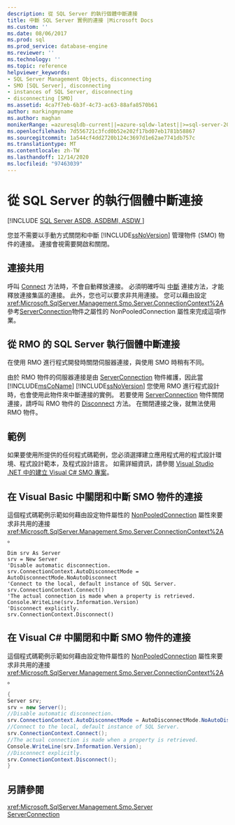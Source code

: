 ```yaml
---
description: 從 SQL Server 的執行個體中斷連接
title: 中斷 SQL Server 實例的連接 |Microsoft Docs
ms.custom: ''
ms.date: 08/06/2017
ms.prod: sql
ms.prod_service: database-engine
ms.reviewer: ''
ms.technology: ''
ms.topic: reference
helpviewer_keywords:
- SQL Server Management Objects, disconnecting
- SMO [SQL Server], disconnecting
- instances of SQL Server, disconnecting
- disconnecting [SMO]
ms.assetid: 4ca7f7eb-6b3f-4c73-ac63-88afa8570b61
author: markingmyname
ms.author: maghan
monikerRange: =azuresqldb-current||=azure-sqldw-latest||>=sql-server-2016||>=sql-server-linux-2017||=azuresqldb-mi-current
ms.openlocfilehash: 7d556721c3fcd0b52e202f17bd07eb1781b58867
ms.sourcegitcommit: 1a544cf4dd2720b124c3697d1e62ae7741db757c
ms.translationtype: MT
ms.contentlocale: zh-TW
ms.lasthandoff: 12/14/2020
ms.locfileid: "97463039"
---
```

# <a name="disconnecting-from-an-instance-of-sql-server"></a>從 SQL Server 的執行個體中斷連接
[!INCLUDE [SQL Server ASDB, ASDBMI, ASDW ](../../../includes/applies-to-version/sql-asdb-asdbmi-asa.md)]

  您並不需要以手動方式關閉和中斷 [!INCLUDE[ssNoVersion](../../../includes/ssnoversion-md.md)] 管理物件 (SMO) 物件的連接。 連接會視需要開啟和關閉。  
  
## <a name="connection-pooling"></a>連接共用  
 呼叫 [Connect](/previous-versions/sql/sql-server-2014/ms199449(v=sql.120)) 方法時，不會自動釋放連接。 必須明確呼叫 [中斷](/previous-versions/sql/sql-server-2014/ms199428(v=sql.120)) 連接方法，才能釋放連接集區的連接。 此外，您也可以要求非共用連接。 您可以藉由設定[](/previous-versions/sql/sql-server-2014/ms214357(v=sql.120)) <xref:Microsoft.SqlServer.Management.Smo.Server.ConnectionContext%2A> 參考[ServerConnection](/previous-versions/sql/sql-server-2014/ms218641(v=sql.120))物件之屬性的 NonPooledConnection 屬性來完成這項作業。  
  
## <a name="disconnecting-from-an-instance-of-sql-server-for-rmo"></a>從 RMO 的 SQL Server 執行個體中斷連接  
 在使用 RMO 進行程式開發時關閉伺服器連接，與使用 SMO 時稍有不同。  
  
 由於 RMO 物件的伺服器連接是由 [ServerConnection](/previous-versions/sql/sql-server-2014/ms218641(v=sql.120)) 物件維護，因此當 [!INCLUDE[msCoName](../../../includes/msconame-md.md)] [!INCLUDE[ssNoVersion](../../../includes/ssnoversion-md.md)] 您使用 RMO 進行程式設計時，也會使用此物件來中斷連接的實例。 若要使用 [ServerConnection](/previous-versions/sql/sql-server-2014/ms218641(v=sql.120)) 物件關閉連接，請呼叫 RMO 物件的 [Disconnect](/previous-versions/sql/sql-server-2014/ms199428(v=sql.120)) 方法。 在關閉連接之後，就無法使用 RMO 物件。  
  
## <a name="example"></a>範例  
如果要使用所提供的任何程式碼範例，您必須選擇建立應用程式用的程式設計環境、程式設計範本，及程式設計語言。 如需詳細資訊，請參閱 [Visual Studio .NET 中的建立 Visual C&#35; SMO 專案](../../../relational-databases/server-management-objects-smo/how-to-create-a-visual-csharp-smo-project-in-visual-studio-net.md)。  
 
  
## <a name="closing-and-disconnecting-an-smo-object-in-visual-basic"></a>在 Visual Basic 中關閉和中斷 SMO 物件的連接  
 這個程式碼範例示範如何藉由設定物件屬性的 [NonPooledConnection](/previous-versions/sql/sql-server-2014/ms214357(v=sql.120)) 屬性來要求非共用的連接 <xref:Microsoft.SqlServer.Management.Smo.Server.ConnectionContext%2A> 。  
  
```VBNET
Dim srv As Server
srv = New Server
'Disable automatic disconnection.
srv.ConnectionContext.AutoDisconnectMode = AutoDisconnectMode.NoAutoDisconnect
'Connect to the local, default instance of SQL Server.
srv.ConnectionContext.Connect()
'The actual connection is made when a property is retrieved.
Console.WriteLine(srv.Information.Version)
'Disconnect explicitly.
srv.ConnectionContext.Disconnect()
```
  
## <a name="closing-and-disconnecting-an-smo-object-in-visual-c"></a>在 Visual C# 中關閉和中斷 SMO 物件的連接  
 這個程式碼範例示範如何藉由設定物件屬性的 [NonPooledConnection](/previous-versions/sql/sql-server-2014/ms214357(v=sql.120)) 屬性來要求非共用的連接 <xref:Microsoft.SqlServer.Management.Smo.Server.ConnectionContext%2A> 。  
  
```csharp  
{   
Server srv;   
srv = new Server();   
//Disable automatic disconnection.   
srv.ConnectionContext.AutoDisconnectMode = AutoDisconnectMode.NoAutoDisconnect;   
//Connect to the local, default instance of SQL Server.   
srv.ConnectionContext.Connect();   
//The actual connection is made when a property is retrieved.   
Console.WriteLine(srv.Information.Version);   
//Disconnect explicitly.   
srv.ConnectionContext.Disconnect();  
}  
```  
  
## <a name="see-also"></a>另請參閱  
 <xref:Microsoft.SqlServer.Management.Smo.Server>   
 [ServerConnection](/previous-versions/sql/sql-server-2014/ms218641(v=sql.120))  
  
